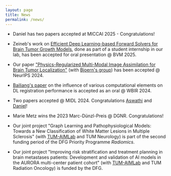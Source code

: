 ```yaml
---
layout: page
title: News
permalink: /news/
---
```

- Daniel has two papers accepted at MICCAI 2025 - Congratulations!

- Zeineb's work on [Efficient Deep Learning-based Forward Solvers for Brain Tumor Growth Models](https://arxiv.org/abs/2501.08226), done as part of a student internship in our lab, has been accepted for oral presentation @ BVM 2025.

- Our paper ["Physics-Regularized Multi-Modal Image Assimilation for Brain Tumor Localization"](https://neurips.cc/virtual/2024/poster/94680) (with [Bjoern's group](https://www.dqbm.uzh.ch/en/research/menze.html)) has been accepted @ NeurIPS 2024.

- [Bailiang's paper](https://arxiv.org/abs/2407.19274) on the influence of various computational elements on DL registration performance is accepted as an oral @ WBIR 2024.

- Two papers accepted @ MIDL 2024. Congratulations [Aswathi](https://openreview.net/forum?id=uoRbMNoZ7w) and [Daniel](https://openreview.net/forum?id=5Oiqw76ube)!

- Marie Metz wins the 2023 Marc-Dünzl-Preis @ DGNR. Congratulations!

- Our joint project "Graph Learning and Pathophysiological Models: Towards a New Classification of White Matter Lesions in Multiple Sclerosis" (with [TUM-AIMLab](https://aim-lab.io/) and TUM Neurology) is part of the second funding period of the DFG Priority Programme *Radiomics*.

- Our joint project "Improving risk stratification and treatment planning in brain metastases patients: Development and validation of AI models in the AURORA multi-center patient cohort" (with [TUM-AIMLab](https://aim-lab.io/) and TUM Radiation Oncology) is funded by the DFG.
